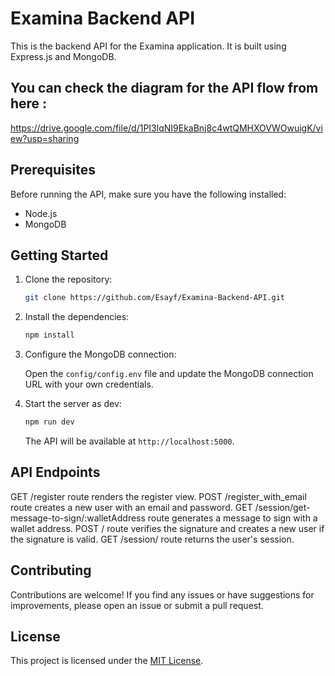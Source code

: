 # Examina Backend API

This is the backend API for the Examina application. It is built using Express.js and MongoDB.

## You can check the diagram for the API flow from here :
https://drive.google.com/file/d/1PI3lqNI9EkaBnj8c4wtQMHXOVWOwuigK/view?usp=sharing

## Prerequisites

Before running the API, make sure you have the following installed:

- Node.js
- MongoDB

## Getting Started

1. Clone the repository:

    ```bash
    git clone https://github.com/Esayf/Examina-Backend-API.git
    ```

2. Install the dependencies:

    ```bash
    npm install
    ```

3. Configure the MongoDB connection:

    Open the `config/config.env` file and update the MongoDB connection URL with your own credentials.

4. Start the server as dev:

    ```bash
    npm run dev
    ```

    The API will be available at `http://localhost:5000`.

## API Endpoints
 GET /register route renders the register view.
 POST /register_with_email route creates a new user with an email and password.
 GET /session/get-message-to-sign/:walletAddress route generates a message to sign with a wallet address.
 POST / route verifies the signature and creates a new user if the signature is valid.
 GET /session/ route returns the user's session.


## Contributing

Contributions are welcome! If you find any issues or have suggestions for improvements, please open an issue or submit a pull request.

## License

This project is licensed under the [MIT License](LICENSE).

